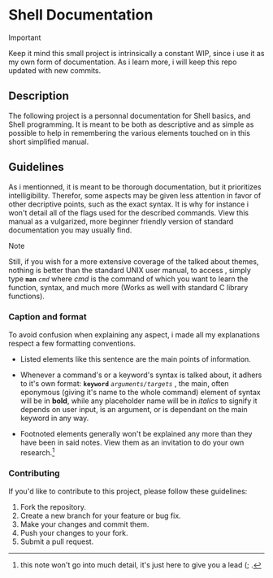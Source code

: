 # Shell Documentation
> [!IMPORTANT]
> Keep it mind this small project is intrinsically a constant WIP, since i use it as my own form of documentation. As i learn more, i will keep this repo updated with new commits.

## Description
The following project is a personnal documentation for Shell basics, and Shell programming. It is meant to be both as descriptive and as simple as possible to help in remembering the various elements touched on in this short simplified manual.

## Guidelines
As i mentionned, it is meant to be thorough documentation, but it prioritizes intelligibility. Therefor, some aspects may be given less attention in favor of other decriptive points, such as the exact syntax. It is why for instance i won't detail all of the flags used for the described commands. View this manual as a vulgarized, more beginner friendly version of standard documentation you may usually find.
> [!NOTE]
> Still, if you wish for a more extensive coverage of the talked about themes, nothing is better than the standard UNIX user manual, to access , simply type **`man`** *`cmd`* where *cmd* is the command of which you want to learn the function, syntax, and much more (Works as well with standard C library functions).

### Caption and format
To avoid confusion when explaining any aspect, i made all my explanations respect a few formatting conventions.

- Listed elements like this sentence are the main points of information.
  
- Whenever a command's or a keyword's syntax is talked about, it adhers to it's own format:
**`keyword`** *`arguments/targets`* , the main, often eponymous (giving it's name to the whole command) element of syntax will be in **bold**, while any placeholder name will be in *italics* to signify it depends on user input, is an argument, or is dependant on the main keyword in any way.

- Footnoted elements generally won't be explained any more than they have been in said notes. View them as an invitation to do your own research.[^1]

[^1]: this note won't go into much detail, it's just here to give you a lead (; .
### Contributing
If you'd like to contribute to this project, please follow these guidelines:

1. Fork the repository.
2. Create a new branch for your feature or bug fix.
3. Make your changes and commit them.
4. Push your changes to your fork.
5. Submit a pull request.

